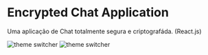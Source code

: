 # Encrypted Chat Application 
Uma aplicação de Chat totalmente segura e criptografáda. (React.js)

![theme switcher](https://user-images.githubusercontent.com/85763135/181661967-40d0b269-5bdc-4e23-b9ba-b55732b6d627.png)
![theme switcher](https://user-images.githubusercontent.com/85763135/181772495-e9c1d19e-6844-4b18-8d84-8f386c9201a7.png)
